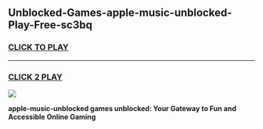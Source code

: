 
## Unblocked-Games-apple-music-unblocked-Play-Free-sc3bq
<h3>
<a href="https://premium76.site?title=apple-music-unblocked&ref=18A1">CLICK TO PLAY</a></h3>
<hr>

<h3>
<a href="https://premium76.site?title=apple-music-unblocked&ref=18A1">CLICK 2 PLAY</a>
  
</h3>

<a href="https://premium76.site?title=apple-music-unblocked&ref=18A1"><img src="https://clearcache.store/games.png"></a>


**apple-music-unblocked games unblocked: Your Gateway to Fun and Accessible Online Gaming**
